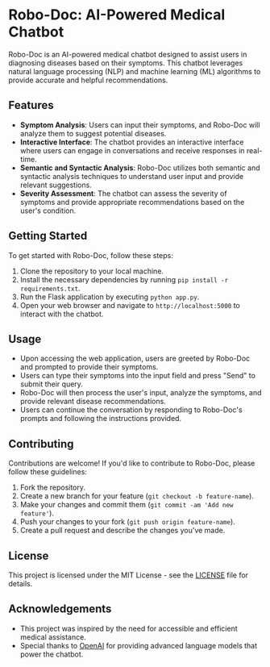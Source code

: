 # Robo-Doc: AI-Powered Medical Chatbot

Robo-Doc is an AI-powered medical chatbot designed to assist users in diagnosing diseases based on their symptoms. This chatbot leverages natural language processing (NLP) and machine learning (ML) algorithms to provide accurate and helpful recommendations.
## Features
- **Symptom Analysis**: Users can input their symptoms, and Robo-Doc will analyze them to suggest potential diseases.
- **Interactive Interface**: The chatbot provides an interactive interface where users can engage in conversations and receive responses in real-time.
- **Semantic and Syntactic Analysis**: Robo-Doc utilizes both semantic and syntactic analysis techniques to understand user input and provide relevant suggestions.
- **Severity Assessment**: The chatbot can assess the severity of symptoms and provide appropriate recommendations based on the user's condition.

## Getting Started

To get started with Robo-Doc, follow these steps:

1. Clone the repository to your local machine.
2. Install the necessary dependencies by running `pip install -r requirements.txt`.
3. Run the Flask application by executing `python app.py`.
4. Open your web browser and navigate to `http://localhost:5000` to interact with the chatbot.

## Usage

- Upon accessing the web application, users are greeted by Robo-Doc and prompted to provide their symptoms.
- Users can type their symptoms into the input field and press "Send" to submit their query.
- Robo-Doc will then process the user's input, analyze the symptoms, and provide relevant disease recommendations.
- Users can continue the conversation by responding to Robo-Doc's prompts and following the instructions provided.

## Contributing

Contributions are welcome! If you'd like to contribute to Robo-Doc, please follow these guidelines:

1. Fork the repository.
2. Create a new branch for your feature (`git checkout -b feature-name`).
3. Make your changes and commit them (`git commit -am 'Add new feature'`).
4. Push your changes to your fork (`git push origin feature-name`).
5. Create a pull request and describe the changes you've made.

## License

This project is licensed under the MIT License - see the [LICENSE](LICENSE) file for details.

## Acknowledgements

- This project was inspired by the need for accessible and efficient medical assistance.
- Special thanks to [OpenAI](https://openai.com/) for providing advanced language models that power the chatbot.
